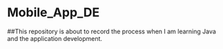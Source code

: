 # Mobile_App_DE
##This repository is about to record the process when I am learning Java and the application development.
